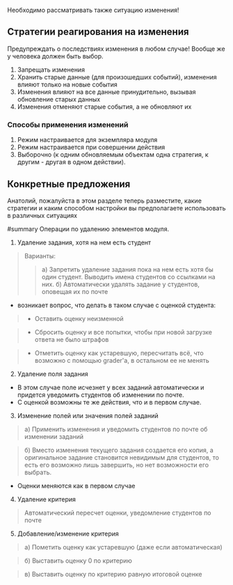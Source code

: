 Необходимо рассматривать также ситуацию изменения!
## Стратегии реагирования на изменения ##
Предупреждать о последствиях изменения в любом случае! Вообще же у человека должен быть выбор.
  1. Запрещать изменения
  1. Хранить старые данные (для произошедших событий), изменения влияют только на новые события
  1. Изменения влияют на все данные принудительно, вызывая обновление старых данных
  1. Изменения отменяют старые события, а не обновляют их
### Способы применения изменений ###
  1. Режим настраивается для экземпляра модуля
  1. Режим настраивается при совершении действия
  1. Выборочно (к одним обновляемым объектам одна стратегия, к другим - другая в одном действии).

## Конкретные предложения ##
Анатолий, пожалуйста в этом разделе теперь разместите, какие стратегии и каким способом настройки вы предполагаете использовать в различных ситуациях

#summary Операции по удалению элементов модуля.

1) Удаление задания, хотя на нем есть студент
> Варианты:
> > а) Запретить удаление задания пока на нем есть хотя бы один студент. Выводить имена студентов со ссылками на них.
> > б) Автоматически удалять задание у студентов, оповещая их по почте

  * возникает вопрос, что делать в таком случае с оценкой студента:

> - Оставить оценку неизменной

> - Сбросить оценку и все попытки, чтобы при новой загрузке ответа не было штрафов

> - Отметить оценку как устаревшую, пересчитать всё, что возможно с помощью grader'а, в остальном ее не менять

2) Удаление поля задания
  * В этом случае поле исчезнет у всех заданий автоматически и придется уведомить студентов об изменении по почте.
  * С оценкой возможны те же действия, что и в первом случае.
3) Изменение полей или значения полей заданий
> а) Применить изменения и уведомить студентов по почте об изменении заданий

> б) Вместо изменения текущего задания создается его копия, а оригинальное задание становится невидимым для студентов, то есть его возможно лишь завершить, но нет возможности его выбрать.

  * Оценки меняются как в первом случае
4) Удаление критерия
> Автоматический пересчет оценки, уведомление студентов по почте
5) Добавление/изменение критерия
> а) Пометить оценку как устаревшую (даже если автоматическая)

> б) Выставить оценку 0 по критерию

> в) Выставить оценку по критерию равную итоговой оценке